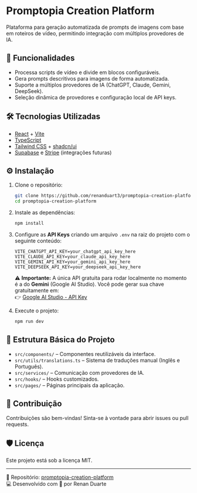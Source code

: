 # Promptopia Creation Platform

Plataforma para geração automatizada de prompts de imagens com base em roteiros de vídeo, permitindo integração com múltiplos provedores de IA.

## 🚀 Funcionalidades
- Processa scripts de vídeo e divide em blocos configuráveis.
- Gera prompts descritivos para imagens de forma automatizada.
- Suporte a múltiplos provedores de IA (ChatGPT, Claude, Gemini, DeepSeek).
- Seleção dinâmica de provedores e configuração local de API keys.

## 🛠️ Tecnologias Utilizadas
- [React](https://react.dev/) + [Vite](https://vitejs.dev/)  
- [TypeScript](https://www.typescriptlang.org/)  
- [Tailwind CSS](https://tailwindcss.com/) + [shadcn/ui](https://ui.shadcn.com/)  
- [Supabase](https://supabase.com/) e [Stripe](https://stripe.com/) (integrações futuras)  

## ⚙️ Instalação
1. Clone o repositório:
   ```bash
   git clone https://github.com/renanduart3/promptopia-creation-platform.git
   cd promptopia-creation-platform
   ```

2. Instale as dependências:
   ```bash
   npm install
   ```

3. Configure as **API Keys** criando um arquivo `.env` na raiz do projeto com o seguinte conteúdo:
   ```env
   VITE_CHATGPT_API_KEY=your_chatgpt_api_key_here
   VITE_CLAUDE_API_KEY=your_claude_api_key_here
   VITE_GEMINI_API_KEY=your_gemini_api_key_here
   VITE_DEEPSEEK_API_KEY=your_deepseek_api_key_here
   ```

   ⚠️ **Importante:** A única API gratuita para rodar localmente no momento é a do **Gemini** (Google AI Studio). Você pode gerar sua chave gratuitamente em:  
   👉 [Google AI Studio - API Key](https://aistudio.google.com/apikey)

4. Execute o projeto:
   ```bash
   npm run dev
   ```

## 📂 Estrutura Básica do Projeto
- `src/components/` – Componentes reutilizáveis da interface.
- `src/utils/translations.ts` – Sistema de traduções manual (Inglês e Português).
- `src/services/` – Comunicação com provedores de IA.
- `src/hooks/` – Hooks customizados.
- `src/pages/` – Páginas principais da aplicação.

## 📝 Contribuição
Contribuições são bem-vindas! Sinta-se à vontade para abrir issues ou pull requests.

## 🛡️ Licença
Este projeto está sob a licença MIT.

---
🔗 Repositório: [promptopia-creation-platform](https://github.com/renanduart3/promptopia-creation-platform)  
💻 Desenvolvido com 💙 por Renan Duarte

